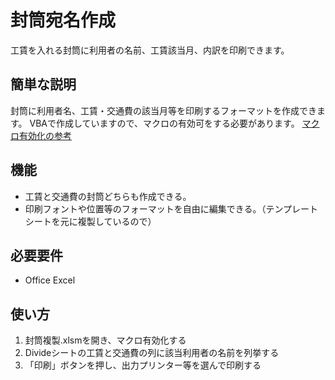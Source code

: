 # 封筒宛名作成

工賃を入れる封筒に利用者の名前、工賃該当月、内訳を印刷できます。

## 簡単な説明

封筒に利用者名、工賃・交通費の該当月等を印刷するフォーマットを作成できます。
VBAで作成していますので、マクロの有効可をする必要があります。
[マクロ有効化の参考](https://www.jccls.org/pdf/calculation_soft/calculation_suppl.pdf)

## 機能

- 工賃と交通費の封筒どちらも作成できる。
- 印刷フォントや位置等のフォーマットを自由に編集できる。（テンプレートシートを元に複製しているので）

## 必要要件

- Office Excel

## 使い方

1. 封筒複製.xlsmを開き、マクロ有効化する
2. Divideシートの工賃と交通費の列に該当利用者の名前を列挙する
3. 「印刷」ボタンを押し、出力プリンター等を選んで印刷する
